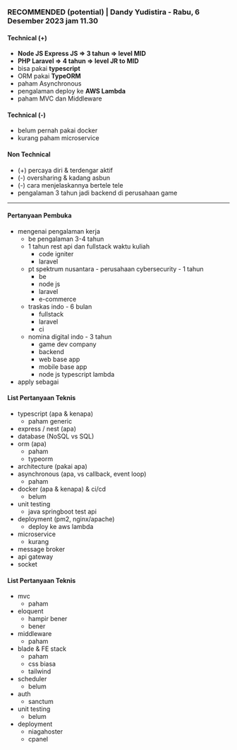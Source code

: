 ### **RECOMMENDED (potential)** | Dandy Yudistira - Rabu, 6 Desember 2023 jam 11.30

#### Technical (+) 

- **Node JS Express JS => 3 tahun => level MID**  
- **PHP Laravel => 4 tahun => level JR to MID**  
- bisa pakai **typescript**
- ORM pakai **TypeORM**
- paham Asynchronous
- pengalaman deploy ke **AWS Lambda**
- paham MVC dan Middleware

#### Technical (-)  

- belum pernah pakai docker
- kurang paham microservice

#### Non Technical  

- (+) percaya diri & terdengar aktif
- (-) oversharing & kadang asbun
- (-) cara menjelaskannya bertele tele
- pengalaman 3 tahun jadi backend di perusahaan game

---

#### Pertanyaan Pembuka

- mengenai pengalaman kerja  
	- be pengalaman 3-4 tahun
	- 1 tahun rest api dan fullstack waktu kuliah
		- code igniter
		- laravel
	- pt spektrum nusantara - perusahaan cybersecurity - 1 tahun
		- be
		- node js
		- laravel
		- e-commerce
	- traskas indo - 6 bulan
		- fullstack
		- laravel
		- ci
	- nomina digital indo - 3 tahun
		- game dev company
		- backend
		- web base app
		- mobile base app
		- node js typescript lambda 
- apply sebagai


#### List Pertanyaan Teknis

- typescript (apa & kenapa)
	- paham generic
- express / nest (apa)
- database (NoSQL vs SQL)
- orm (apa)
	- paham
	- typeorm
- architecture (pakai apa)
- asynchronous (apa, vs callback, event loop)
	- paham
- docker (apa & kenapa) & ci/cd
	- belum
- unit testing
	- java springboot test api
- deployment (pm2, nginx/apache)
	- deploy ke aws lambda
- microservice
	- kurang
- message broker
- api gateway
- socket


#### List Pertanyaan Teknis

- mvc
	- paham
- eloquent
	- hampir bener
	- bener
- middleware
	- paham
- blade & FE stack
	- paham
	- css biasa
	- tailwind
- scheduler
	- belum
- auth
	- sanctum
- unit testing
	- belum
- deployment
	- niagahoster
	- cpanel